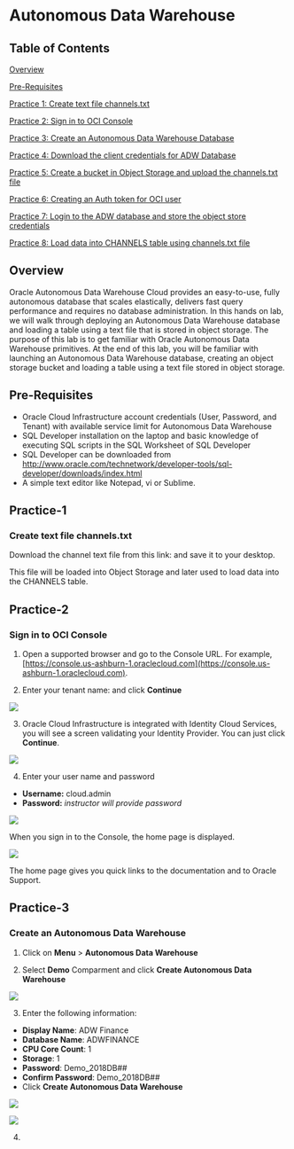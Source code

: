 # Autonomous Data Warehouse
  
## Table of Contents

[Overview](#overview)

[Pre-Requisites](#pre-requisites)

[Practice 1: Create text file channels.txt ](#practice-1)

[Practice 2: Sign in to OCI Console](#practice-2)

[Practice 3: Create an Autonomous Data Warehouse Database](#practice-3)

[Practice 4: Download the client credentials for ADW Database](#practice-4)

[Practice 5: Create a bucket in Object Storage and upload the channels.txt file](#practice-5)

[Practice 6: Creating an Auth token for OCI user](#practice-6)

[Practice 7: Login to the ADW database and store the object store credentials](#practice-7)

[Practice 8: Load data into CHANNELS table using channels.txt file](#practice-8)

## Overview

Oracle Autonomous Data Warehouse Cloud provides an easy-to-use, fully autonomous database that scales elastically, delivers fast query performance and requires no database administration. In this hands on lab, we will walk through deploying an Autonomous Data Warehouse database and loading a table using a text file that is stored in object storage. The purpose of this lab is to get familiar with Oracle Autonomous Data Warehouse primitives. At the end of this lab, you will be familiar with launching an Autonomous Data Warehouse database, creating an object storage bucket and loading a table using a text file stored in object storage.

## Pre-Requisites

- Oracle Cloud Infrastructure account credentials (User, Password, and Tenant) with available service limit for Autonomous Data Warehouse
- SQL Developer installation on the laptop and basic knowledge of executing SQL scripts in the SQL Worksheet of SQL Developer
- SQL Developer can be downloaded from http://www.oracle.com/technetwork/developer-tools/sql-developer/downloads/index.html
- A simple text editor like Notepad, vi or Sublime.

## Practice-1
### __Create text file channels.txt__

Download the channel text file from this link:   and save it to your desktop.

This file will be loaded into Object Storage and later used to load data into the CHANNELS table.

## Practice-2
### __Sign in to OCI Console__

1) Open a supported browser and go to the Console URL. For example, [https://console.us-ashburn-1.oraclecloud.com](https://console.us-ashburn-1.oraclecloud.com).

2) Enter your tenant name: <Tenant> and click **Continue**

 ![]( img/image001.png)

3) Oracle Cloud Infrastructure is integrated with Identity Cloud Services, you will see a screen validating your Identity Provider. You can just click **Continue**.

 ![]( img/image002.png)

4) Enter your user name and password

 - **Username:** cloud.admin
 - **Password:** _instructor will provide password_

 ![]( img/image003.png)

When you sign in to the Console, the home page is displayed.

 ![]( img/image004.png)

The home page gives you quick links to the documentation and to Oracle Support.

## Practice-3
### __Create an Autonomous Data Warehouse__

1) Click on **Menu** > **Autonomous Data Warehouse** 

2) Select **Demo** Comparment and click **Create Autonomous Data Warehouse** 

![]( img/image005.png)

3) Enter the following information:

 - **Display Name**: ADW Finance
 - **Database Name**: ADWFINANCE
 - **CPU Core Count**: 1
 - **Storage**: 1
 - **Password**: Demo_2018DB##
 - **Confirm Password**: Demo_2018DB##
 - Click **Create Autonomous Data Warehouse** 

![]( img/image006.png)

![]( img/image007.png)

4)




